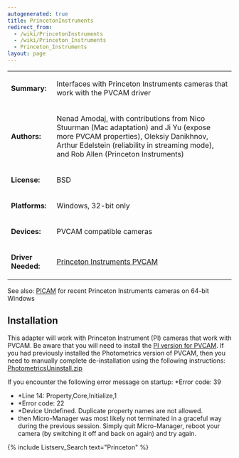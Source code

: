 ```yaml
---
autogenerated: true
title: PrincetonInstruments
redirect_from:
  - /wiki/PrincetonInstruments
  - /wiki/Princeton_Instruments
  - Princeton_Instruments
layout: page
---
```


<table>
<tr>
<td markdown="1">

**Summary:**

</td>
<td markdown="1">

Interfaces with Princeton Instruments cameras that work with the PVCAM
driver

</td>
</tr>
<tr>
<td markdown="1">

**Authors:**

</td>
<td markdown="1">

Nenad Amodaj, with contributions from Nico Stuurman (Mac adaptation) and
Ji Yu (expose more PVCAM properties), Oleksiy Danikhnov, Arthur
Edelstein (reliability in streaming mode), and Rob Allen (Princeton
Instruments)

</td>
</tr>
<tr>
<td markdown="1">

**License:**

</td>
<td markdown="1">

BSD

</td>
</tr>
<tr>
<td markdown="1">

**Platforms:**

</td>
<td markdown="1">

Windows, 32-bit only

</td>
</tr>
<tr>
<td markdown="1">

**Devices:**

</td>
<td markdown="1">

PVCAM compatible cameras

</td>
</tr>
<tr>
<td markdown="1">

**Driver Needed:**

</td>
<td markdown="1">

[Princeton Instruments
PVCAM](http://www.princetoninstruments.com/support/software.aspx)

</td>
</tr>
</table>

See also: [PICAM](PICAM) for recent Princeton Instruments
cameras on 64-bit Windows

## Installation

This adapter will work with Princeton Instrument (PI) cameras that work
with PVCAM. Be aware that you will need to install the [PI version for
PVCAM](http://www.princetoninstruments.com/support/software.aspx). If
you had previously installed the Photometrics version of PVCAM, then you
need to manually complete de-installation using the following
instructions:
[PhotometricsUninstall.zip](/media/files/PhotometricsUninstall.zip)

If you encounter the following error message on startup: *Error code:
39  
* *Line 14: Property,Core,Initialize,1  
* *Error code: 22  
* *Device Undefined. Duplicate property names are not allowed.  
* then Micro-Manager was most likely not terminated in a graceful way
during the previous session. Simply quit Micro-Manager, reboot your
camera (by switching it off and back on again) and try again.

{% include Listserv_Search text="Princeton" %}

